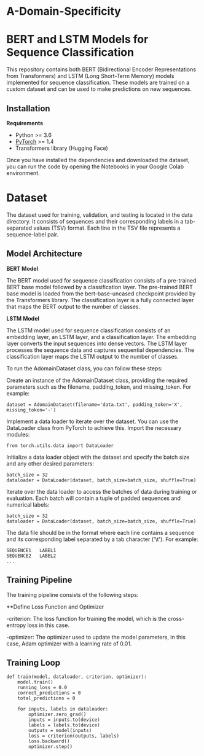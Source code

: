 # A-Domain-Specificity

# BERT and LSTM Models for Sequence Classification
This repository contains both BERT (Bidirectional Encoder Representations from Transformers) and LSTM (Long Short-Term Memory) models implemented for sequence classification. These models are trained on a custom dataset and can be used to make predictions on new sequences.

## Installation

**Requirements**
- Python >= 3.6
- [PyTorch](https://pytorch.org/get-started/locally/) >= 1.4
- Transformers library (Hugging Face)

Once you have installed the dependencies and downloaded the dataset, you can run the code by opening the Notebooks in your Google Colab environment.

# Dataset
The dataset used for training, validation, and testing is located in the data directory. It consists of sequences and their corresponding labels in a tab-separated values (TSV) format. Each line in the TSV file represents a sequence-label pair.

## Model Architecture
**BERT Model**

The BERT model used for sequence classification consists of a pre-trained BERT base model followed by a classification layer. The pre-trained BERT base model is loaded from the bert-base-uncased checkpoint provided by the Transformers library. The classification layer is a fully connected layer that maps the BERT output to the number of classes.

**LSTM Model**

The LSTM model used for sequence classification consists of an embedding layer, an LSTM layer, and a classification layer. The embedding layer converts the input sequences into dense vectors. The LSTM layer processes the sequence data and captures sequential dependencies. The classification layer maps the LSTM output to the number of classes.

To run the AdomainDataset class, you can follow these steps:

Create an instance of the AdomainDataset class, providing the required parameters such as the filename, padding_token, and missing_token. For example:

```angular2html
dataset = AdomainDataset(filename='data.txt', padding_token='X', missing_token='-')

```
Implement a data loader to iterate over the dataset. You can use the DataLoader class from PyTorch to achieve this. Import the necessary modules:

```angular2html
from torch.utils.data import DataLoader

```
Initialize a data loader object with the dataset and specify the batch size and any other desired parameters:


```angular2html
batch_size = 32
dataloader = DataLoader(dataset, batch_size=batch_size, shuffle=True)

```

Iterate over the data loader to access the batches of data during training or evaluation. Each batch will contain a tuple of padded sequences and numerical labels:
```angular2html
batch_size = 32
dataloader = DataLoader(dataset, batch_size=batch_size, shuffle=True)

```

The data file should be in the format where each line contains a sequence and its corresponding label separated by a tab character ('\t'). For example:

```angular2html
SEQUENCE1	LABEL1
SEQUENCE2	LABEL2
...
```
## Training Pipeline

The training pipeline consists of the following steps:

**Define Loss Function and Optimizer


-criterion: The loss function for training the model, which is the cross-entropy loss in this case.

-optimizer: The optimizer used to update the model parameters, in this case, Adam optimizer with a learning rate of 0.01.

## Training Loop

```angular2html
def train(model, dataloader, criterion, optimizer):
    model.train()
    running_loss = 0.0
    correct_predictions = 0
    total_predictions = 0

    for inputs, labels in dataloader:
        optimizer.zero_grad()
        inputs = inputs.to(device)
        labels = labels.to(device)
        outputs = model(inputs)
        loss = criterion(outputs, labels)
        loss.backward()
        optimizer.step()

```















